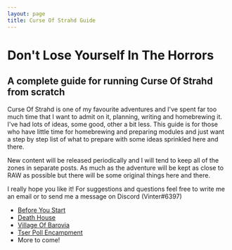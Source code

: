 ```yaml
---
layout: page
title: Curse Of Strahd Guide
---
```


# Don't Lose Yourself In The Horrors
## A complete guide for running Curse Of Strahd from scratch

Curse Of Strahd is one of my favourite adventures and I've spent far too much time that I want to admit on it, planning, writing and homebrewing it.  I've had lots of ideas, some good, other a bit less. This guide is for those who have little time for homebrewing and preparing modules and just want a step by step list of what to prepare with some ideas sprinkled here and there. 

New content will be released periodically and I will tend to keep all of the zones in separate posts. As much as the adventure will be kept as close to RAW as possible but there will be some original things here and there.

I really hope you like it! For suggestions and questions feel free to write me an email or to send me a message on Discord (Vinter#6397)

 - [Before You Start](https://thevinter.github.io/2018/12/30/before-you-start/)
 - [Death House](https://thevinter.github.io/2018/12/30/surviving-death-house/)
 - [Village Of Barovia](https://thevinter.github.io/2018/12/30/village-of-barovia/)
 - [Tser Poll Encampment](https://thevinter.github.io/2018/12/31/tser-pool-encampment/)
 - More to come!
